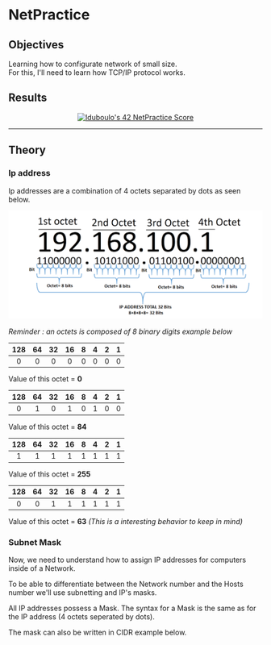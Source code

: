 # NetPractice

## Objectives
Learning how to configurate network of small size.<br />
For this, I'll need to learn how TCP/IP protocol works.
## Results

<p align="center">
<a href="https://github.com/JaeSeoKim/badge42"><img src="https://badge42.vercel.app/api/v2/cl2668aqb008909jp0ecnecpa/project/2790456" alt="lduboulo's 42 NetPractice Score" /></a>
</p>

---
## Theory

### Ip address

Ip addresses are a combination of 4 octets separated by dots as seen below.

![Address_ScreenShot](img/ip_addresses_explanation.png?style=center)

*Reminder : an octets is composed of 8 binary digits example below*

| 128      | 64 | 32 | 16 | 8 | 4 | 2 | 1 |
| :---: | :---: | :---: | :---: | :---: | :---: | :---: | :---: |
| 0      | 0 | 0 | 0 | 0 | 0 | 0 | 0 |

Value of this octet = **0**

| 128      | 64 | 32 | 16 | 8 | 4 | 2 | 1 |
| :---: | :---: | :---: | :---: | :---: | :---: | :---: | :---: |
| 0      | 1 | 0 | 1 | 0 | 1 | 0 | 0 |

Value of this octet = **84**

| 128      | 64 | 32 | 16 | 8 | 4 | 2 | 1 |
| :---: | :---: | :---: | :---: | :---: | :---: | :---: | :---: |
| 1      | 1 | 1 | 1 | 1 | 1 | 1 | 1 |

Value of this octet = **255**

| 128      | 64 | 32 | 16 | 8 | 4 | 2 | 1 |
| :---: | :---: | :---: | :---: | :---: | :---: | :---: | :---: |
| 0      | 0 | 1 | 1 | 1 | 1 | 1 | 1 |

Value of this octet = **63** *(This is a interesting behavior to keep in mind)*


### Subnet Mask

Now, we need to understand how to assign IP addresses for computers inside of a Network.

To be able to differentiate between the Network number and the Hosts number we'll use subnetting and IP's masks.

All IP addresses possess a Mask. The syntax for a Mask is the same as for the IP address (4 octets seperated by dots).

The mask can also be written in CIDR example below.
